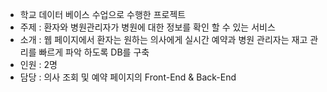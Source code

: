 - 학교 데이터 베이스 수업으로 수행한 프로젝트
- 주제 : 환자와 병원관리자가 병원에 대한 정보를 확인 할 수 있는 서비스
- 소개 : 웹 페이지에서 환자는 원하는 의사에게 실시간 예약과 병원 관리자는 재고 관리를 빠르게 파악 하도록 DB를 구축
- 인원 : 2명
- 담당 : 의사 조회 및 예약 페이지의 Front-End & Back-End

